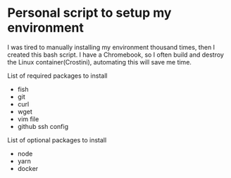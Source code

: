# Personal script to setup my environment

I was tired to manually installing my environment thousand times, then I created this bash script. I have a Chromebook, so I often build and destroy the Linux container(Crostini), automating this will save me time.

List of required packages to install

* fish
* git
* curl
* wget
* vim file
* github ssh config

List of optional packages to install

* node
* yarn
* docker
